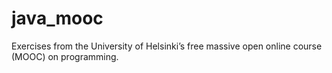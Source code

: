 # java_mooc
Exercises from the University of Helsinki’s free massive open online course (MOOC) on programming. 
